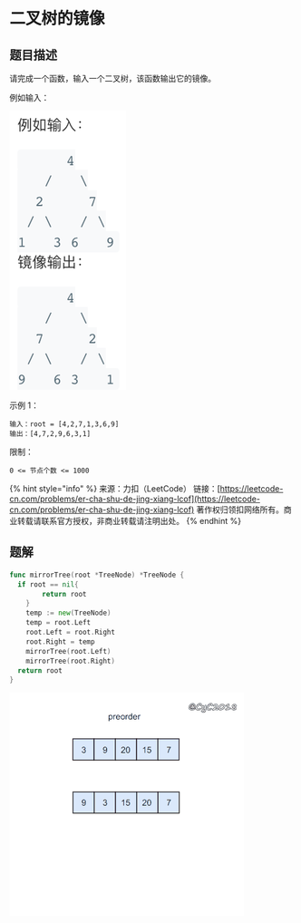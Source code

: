 # 二叉树的镜像

## 题目描述

请完成一个函数，输入一个二叉树，该函数输出它的镜像。

例如输入：

![](../../../.gitbook/assets/image%20%2810%29.png)

示例 1：

```text
输入：root = [4,2,7,1,3,6,9] 
输出：[4,7,2,9,6,3,1]
```

限制：

`0 <= 节点个数 <= 1000`

{% hint style="info" %}
来源：力扣（LeetCode） 链接：[https://leetcode-cn.com/problems/er-cha-shu-de-jing-xiang-lcof](https://leetcode-cn.com/problems/er-cha-shu-de-jing-xiang-lcof) 著作权归领扣网络所有。商业转载请联系官方授权，非商业转载请注明出处。
{% endhint %}

## 题解

```go
func mirrorTree(root *TreeNode) *TreeNode {
  if root == nil{
		return root
	}
	temp := new(TreeNode)
	temp = root.Left
	root.Left = root.Right
	root.Right = temp
	mirrorTree(root.Left)
	mirrorTree(root.Right)
  return root
}
```

![&#x52A8;&#x753B;&#x6765;&#x6E90;&#x4E8E; CS-Notes](../../../.gitbook/assets/1571057891-acacc8b6e44dad8-1.gif)



